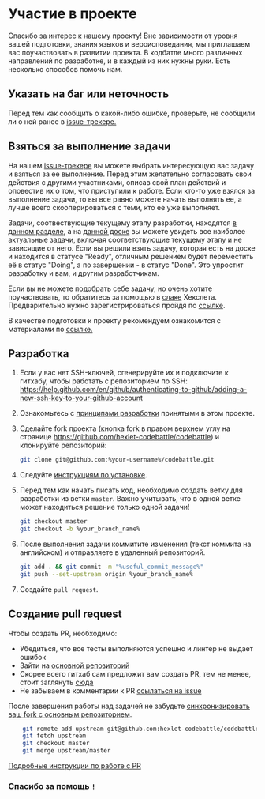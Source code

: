 # Участие в проекте

Спасибо за интерес к нашему проекту!
Вне зависимости от уровня вашей подготовки, знания языков и вероисповедания, мы приглашаем вас поучаствовать в развитии проекта. В кодбатле много различных направлений по разработке, и в каждый из них нужны руки. Есть несколько способов помочь нам.

## Указать на баг или неточность

Перед тем как сообщить о какой-либо ошибке, проверьте, не сообщили ли о ней ранее в [issue-трекере.](https://github.com/hexlet-codebattle/codebattle/issues)

## Взяться за выполнение задачи

На нашем [issue-трекере](https://github.com/hexlet-codebattle/codebattle/issues) вы можете выбрать интересующую вас задачу и взяться за ее выполнение. Перед этим желательно согласовать свои действия с другими участниками, описав свой план действий и оповестив их о том, что приступили к работе. Если кто-то уже взялся за выполнение задачи, то вы все равно можете начать выполнять ее, а лучше всего скооперироваться с теми, кто ее уже выполняет.

Задачи, соотвествующие текущему этапу разработки, находятся [в данном разделе](https://github.com/hexlet-codebattle/codebattle/milestones), а на [данной доске](https://github.com/hexlet-codebattle/codebattle/projects/1) вы можете увидеть все наиболее актуальные задачи, включая соответствующие текущему этапу и не зависящие от него. Если вы решили взять задачу, которая есть на доске и находится в статусе "Ready", отличным решением будет переместить её в статус "Doing", а по завершении - в статус "Done". Это упростит разработку и вам, и другим разработчикам.

Если вы не можете подобрать себе задачу, но очень хотите поучаствовать, то обратитесь за помощью в [слаке](https://hexlet-ru.slack.com/messages/C09FRNPC4) Хекслета. Предварительно нужно зарегистрироваться пройдя по [ссылке](http://slack-ru.hexlet.io).

В качестве подготовки к проекту рекомендуем ознакомится с материалами по [ссылке.](https://github.com/hexlet-codebattle/codebattle/wiki/%D0%9F%D0%BE%D0%B4%D0%B3%D0%BE%D1%82%D0%BE%D0%B2%D0%BA%D0%B0-%D0%BA-%D1%83%D1%87%D0%B0%D1%81%D1%82%D0%B8%D1%8E-%D0%B2-%D0%BF%D1%80%D0%BE%D0%B5%D0%BA%D1%82%D0%B5-(%D1%80%D0%B5%D0%BA%D0%BE%D0%BC%D0%B5%D0%BD%D0%B4%D1%83%D0%B5%D0%BC%D0%BE%D0%B5))

## Разработка

1. Если у вас нет SSH-ключей, сгенерируйте их и подключите к гитхабу, чтобы работать с репозиторием по SSH: https://help.github.com/en/github/authenticating-to-github/adding-a-new-ssh-key-to-your-github-account

1. Ознакомьтесь с [принципами разработки](https://github.com/hexlet-codebattle/codebattle/wiki/%D0%9F%D1%80%D0%B8%D0%BD%D1%86%D0%B8%D0%BF%D1%8B-%D1%80%D0%B0%D0%B7%D1%80%D0%B0%D0%B1%D0%BE%D1%82%D0%BA%D0%B8) принятыми в этом проекте.

1. Сделайте fork проекта (кнопка fork в правом верхнем углу на странице <https://github.com/hexlet-codebattle/codebattle>) и клонируйте репозиторий:

    ```bash
    git clone git@github.com:%your-username%/codebattle.git
    ```

1. Следуйте [инструкциям по установке](https://github.com/hexlet-codebattle/codebattle/blob/master/README.md#install).

1. Перед тем как начать писать код, необходимо создать ветку для разработки из ветки `master`. Важно учитывать, что в одной ветке может находиться решение только одной задачи!

    ```bash
    git checkout master
    git checkout -b %your_branch_name%
    ```

1. После выполнения задачи коммитите изменения (текст коммита на английском) и отправляете в удаленный репозиторий.

    ```bash
    git add . && git commit -m "%useful_commit_message%"
    git push --set-upstream origin %your_branch_name%
    ```

1. Создайте `pull request`.

## Создание pull request

Чтобы создать PR, необходимо:

* Убедиться, что все тесты выполняются успешно и линтер не выдает ошибок
* Зайти на [основной репозиторий](https://github.com/hexlet-codebattle/codebattle)
* Скорее всего гитхаб сам предложит вам создать PR, тем не менее, стоит заглянуть [сюда](https://help.github.com/articles/creating-a-pull-request)
* Не забываем в комментарии к PR [ссылаться на issue](https://help.github.com/articles/closing-issues-using-keywords)

После завершения работы над задачей не забудьте [синхронизировать ваш fork с основным репозиторием](https://help.github.com/articles/syncing-a-fork/).

```bash
    git remote add upstream git@github.com:hexlet-codebattle/codebattle.git
    git fetch upstream
    git checkout master
    git merge upstream/master
```

[Подробные инструкции по работе с PR](https://help.github.com/categories/collaborating-with-issues-and-pull-requests)

### Спасибо за помощь `!`
